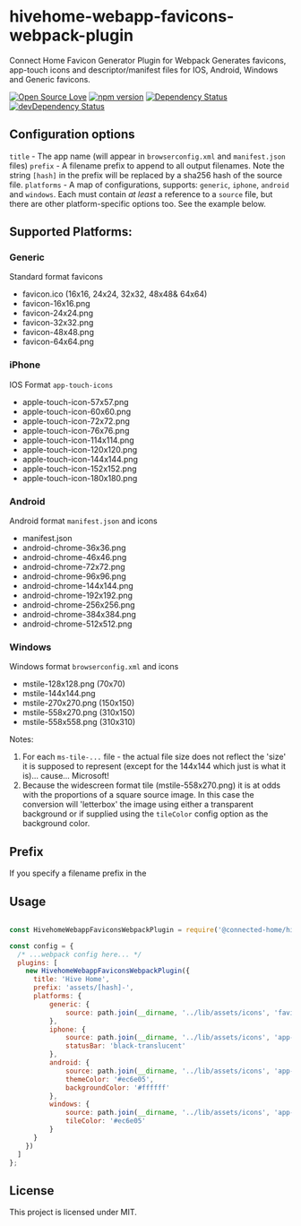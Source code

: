 
# hivehome-webapp-favicons-webpack-plugin

Connect Home Favicon Generator Plugin for Webpack
Generates favicons, app-touch icons and descriptor/manifest files for IOS, Android, Windows and Generic favicons.


[![Open Source Love](https://badges.frapsoft.com/os/mit/mit.svg?v=102)](https://github.com/ellerbrock/open-source-badge/)
[![npm version](https://badge.fury.io/js/%40connected-home%2Fhivehome-webapp-favicons-webpack-plugin.svg)](https://badge.fury.io/js/%40connected-home%2Fhivehome-webapp-favicons-webpack-plugin)
[![Dependency Status](https://david-dm.org/ConnectedHomes/hivehome-webapp-favicons-webpack-plugin.svg)](https://david-dm.org/ConnectedHomes/hivehome-webapp-favicons-webpack-plugin)
[![devDependency Status](https://david-dm.org/ConnectedHomes/hivehome-webapp-favicons-webpack-plugin/dev-status.svg)](https://david-dm.org/ConnectedHomes/hivehome-webapp-favicons-webpack-plugin#info=devDependencies)

## Configuration options

`title` - The app name (will appear in `browserconfig.xml` and `manifest.json` files)
`prefix` - A filename prefix to append to all output filenames. Note the string `[hash]` in the prefix will be replaced by a sha256 hash of the source file.
`platforms` - A map of configurations, supports: `generic`, `iphone`, `android` and `windows`. Each must contain *at least* a reference to a `source` file, but there are other platform-specific options too. See the example below.

## Supported Platforms:

### Generic
Standard format favicons
  - favicon.ico (16x16, 24x24, 32x32, 48x48& 64x64)
  - favicon-16x16.png
  - favicon-24x24.png
  - favicon-32x32.png
  - favicon-48x48.png
  - favicon-64x64.png

### iPhone
IOS Format `app-touch-icons`
  - apple-touch-icon-57x57.png
  - apple-touch-icon-60x60.png
  - apple-touch-icon-72x72.png
  - apple-touch-icon-76x76.png
  - apple-touch-icon-114x114.png
  - apple-touch-icon-120x120.png
  - apple-touch-icon-144x144.png
  - apple-touch-icon-152x152.png
  - apple-touch-icon-180x180.png

### Android
Android format `manifest.json` and icons
 - manifest.json
 - android-chrome-36x36.png
 - android-chrome-46x46.png
 - android-chrome-72x72.png
 - android-chrome-96x96.png
 - android-chrome-144x144.png
 - android-chrome-192x192.png
 - android-chrome-256x256.png
 - android-chrome-384x384.png
 - android-chrome-512x512.png

### Windows
Windows format `browserconfig.xml` and icons
 - mstile-128x128.png (70x70)
 - mstile-144x144.png
 - mstile-270x270.png (150x150)
 - mstile-558x270.png (310x150)
 - mstile-558x558.png (310x310)

Notes:
 1. For each `ms-tile-...` file - the actual file size does not reflect the 'size' it is supposed to represent (except for the 144x144 which just is what it is)... cause... Microsoft!
 2. Because the widescreen format tile (mstile-558x270.png) it is at odds with the proportions of a square source image. In this case the conversion will 'letterbox' the image using either a transparent background or if supplied using the `tileColor` config option as the background color.

## Prefix
If you specify a filename prefix in the

## Usage
```javascript

const HivehomeWebappFaviconsWebpackPlugin = require('@connected-home/hivehome-webapp-favicons-webpack-plugin');

const config = {
  /* ...webpack config here... */
  plugins: [
    new HivehomeWebappFaviconsWebpackPlugin({
      title: 'Hive Home',
      prefix: 'assets/[hash]-',
      platforms: {
          generic: {
              source: path.join(__dirname, '../lib/assets/icons', 'favicon.png')
          },
          iphone: {
              source: path.join(__dirname, '../lib/assets/icons', 'app-icon.png'),
              statusBar: 'black-translucent'
          },
          android: {
              source: path.join(__dirname, '../lib/assets/icons', 'app-icon.png'),
              themeColor: '#ec6e05',
              backgroundColor: '#ffffff'
          },
          windows: {
              source: path.join(__dirname, '../lib/assets/icons', 'app-icon.png'),
              tileColor: '#ec6e05'
          }
      }
    })
  ]
};
```

## License

This project is licensed under MIT.
